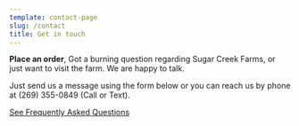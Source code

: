 ```yaml
---
template: contact-page
slug: /contact
title: Get in touch
---
```

**Place an order**, Got a burning question regarding Sugar Creek Farms, or just want to visit the farm. We are happy to talk.

Just send us a message using the form below or you can reach us by phone at (269) 355-0849 (Call or Text).

[See Frequently Asked Questions](/faq)
